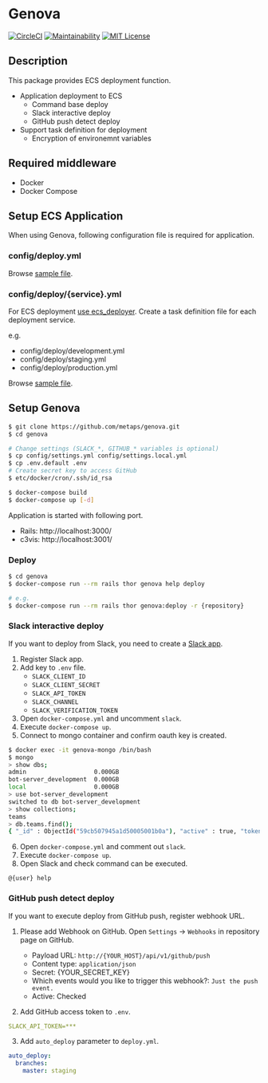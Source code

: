 # Genova

[![CircleCI](https://circleci.com/gh/metaps/genova.svg?style=shield)](https://circleci.com/gh/metaps/genova)
[![Maintainability](https://api.codeclimate.com/v1/badges/b1d9269868e13bd658a2/maintainability)](https://codeclimate.com/github/metaps/genova/maintainability)
[![MIT License](http://img.shields.io/badge/license-MIT-blue.svg?style=flat)](LICENSE)

## Description

This package provides ECS deployment function.

  * Application deployment to ECS
    * Command base deploy
    * Slack interactive deploy
    * GitHub push detect deploy
  * Support task definition for deployment
    * Encryption of environemnt variables

## Required middleware

* Docker
* Docker Compose

## Setup ECS Application

When using Genova, following configuration file is required for application.

### config/deploy.yml

Browse [sample file](https://github.com/metaps/genova/wiki/Configuration#configdeployyml).

### config/deploy/{service}.yml

For ECS deployment [use ecs_deployer](https://rubygems.org/gems/ecs_deployer).
Create a task definition file for each deployment service.

e.g.
* config/deploy/development.yml
* config/deploy/staging.yml
* config/deploy/production.yml

Browse [sample file](https://github.com/naomichi-y/ecs_deployer#task-definition).

## Setup Genova

```bash
$ git clone https://github.com/metaps/genova.git
$ cd genova

# Change settings (SLACK_*, GITHUB_* variables is optional)
$ cp config/settings.yml config/settings.local.yml
$ cp .env.default .env
# Create secret key to access GitHub
$ etc/docker/cron/.ssh/id_rsa

$ docker-compose build
$ docker-compose up [-d]
```

Application is started with following port.

* Rails: http://localhost:3000/
* c3vis: http://localhost:3001/

### Deploy

```bash
$ cd genova
$ docker-compose run --rm rails thor genova help deploy

# e.g.
$ docker-compose run --rm rails thor genova:deploy -r {repository}
```

### Slack interactive deploy

If you want to deploy from Slack, you need to create a [Slack app](https://api.slack.com/apps).

1. Register Slack app.
2. Add key to `.env` file.
    * `SLACK_CLIENT_ID`
    * `SLACK_CLIENT_SECRET`
    * `SLACK_API_TOKEN`
    * `SLACK_CHANNEL`
    * `SLACK_VERIFICATION_TOKEN`
3. Open `docker-compose.yml` and uncomment `slack`.
4. Execute `docker-compose up`.
5. Connect to mongo container and confirm oauth key is created.

```bash
$ docker exec -it genova-mongo /bin/bash
$ mongo
> show dbs;
admin                   0.000GB
bot-server_development  0.000GB
local                   0.000GB
> use bot-server_development
switched to db bot-server_development
> show collections;
teams
> db.teams.find();
{ "_id" : ObjectId("59cb507945a1d50005001b0a"), "active" : true, "token" : "***", "team_id" : "***", "name" : "Metaps", "domain" : "metaps", "updated_at" : ISODate("2017-09-27T07:17:13.545Z"), "created_at" : ISODate("2017-09-27T07:17:13.545Z") }
```

6. Open `docker-compose.yml` and comment out `slack`.
7. Execute `docker-compose up`.
8. Open Slack and check command can be executed.

```
@{user} help
```

### GitHub push detect deploy

If you want to execute deploy from GitHub push, register webhook URL.

1. Please add Webhook on GitHub. Open `Settings` -> `Webhooks` in repository page on GitHub.

    * Payload URL: `http://{YOUR_HOST}/api/v1/github/push`
    * Content type: `application/json`
    * Secret: {YOUR_SECRET_KEY}
    * Which events would you like to trigger this webhook?: `Just the push event.`
    * Active: Checked
2. Add GitHub access token to `.env`.
```yaml
SLACK_API_TOKEN=***
```
3. Add `auto_deploy` parameter to `deploy.yml`.

```yaml
auto_deploy:
  branches:
    master: staging
```
